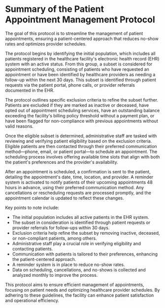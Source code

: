 # Summary of the Patient Appointment Management Protocol

The goal of this protocol is to streamline the management of patient appointments, ensuring a patient-centered approach that reduces no-show rates and optimizes provider schedules.

The protocol begins by identifying the initial population, which includes all patients registered in the healthcare facility's electronic health record (EHR) system with an active status. From this group, a subset is considered for appointment scheduling, consisting of patients who have requested an appointment or have been identified by healthcare providers as needing a follow-up within the next 30 days. This subset is identified through patient requests via the patient portal, phone calls, or provider referrals documented in the EHR.

The protocol outlines specific exclusion criteria to refine the subset further. Patients are excluded if they are marked as inactive or deceased, have opted out of appointment scheduling services, have an outstanding balance exceeding the facility's billing policy threshold without a payment plan, or have been flagged for non-compliance with previous appointments without valid reasons.

Once the eligible subset is determined, administrative staff are tasked with reviewing and verifying patient eligibility based on the exclusion criteria. Eligible patients are then contacted through their preferred communication method—phone, email, or patient portal—to schedule an appointment. The scheduling process involves offering available time slots that align with both the patient's preferences and the provider's availability.

After an appointment is scheduled, a confirmation is sent to the patient, detailing the appointment's date, time, location, and provider. A reminder system is activated to notify patients of their upcoming appointments 48 hours in advance, using their preferred communication method. Any cancellations or rescheduling requests are processed promptly, and the appointment calendar is updated to reflect these changes.

Key points to note include:
- The initial population includes all active patients in the EHR system.
- The subset in consideration is identified through patient requests or provider referrals for follow-ups within 30 days.
- Exclusion criteria help refine the subset by removing inactive, deceased, or non-compliant patients, among others.
- Administrative staff play a crucial role in verifying eligibility and contacting patients.
- Communication with patients is tailored to their preferences, enhancing the patient-centered approach.
- A reminder system is in place to reduce no-show rates.
- Data on scheduling, cancellations, and no-shows is collected and analyzed monthly to improve the process.

This protocol aims to ensure efficient management of appointments, focusing on patient needs and optimizing healthcare provider schedules. By adhering to these guidelines, the facility can enhance patient satisfaction and operational efficiency. 